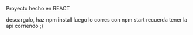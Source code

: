 Proyecto hecho en REACT

descargalo, haz npm install
luego lo corres con npm start
recuerda tener la api corriendo ;)
